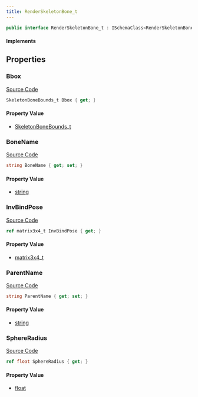 ```yaml
---
title: RenderSkeletonBone_t
---
```


```csharp
public interface RenderSkeletonBone_t : ISchemaClass<RenderSkeletonBone_t>, ISchemaField, ISchemaClass, INativeHandle
```

#### Implements

## Properties

### Bbox

[Source Code](https://github.com/swiftly-solution/swiftlys2/blob/beta/managed/src/SwiftlyS2.Generated/Schemas/Interfaces/RenderSkeletonBone_t.cs#L22)

```csharp
SkeletonBoneBounds_t Bbox { get; }
```

#### Property Value

- [SkeletonBoneBounds_t](/docs/api/shared/schemadefinitions/skeletonbonebounds_t)

### BoneName

[Source Code](https://github.com/swiftly-solution/swiftlys2/blob/beta/managed/src/SwiftlyS2.Generated/Schemas/Interfaces/RenderSkeletonBone_t.cs#L16)

```csharp
string BoneName { get; set; }
```

#### Property Value

- [string](https://learn.microsoft.com/dotnet/api/system.string)

### InvBindPose

[Source Code](https://github.com/swiftly-solution/swiftlys2/blob/beta/managed/src/SwiftlyS2.Generated/Schemas/Interfaces/RenderSkeletonBone_t.cs#L20)

```csharp
ref matrix3x4_t InvBindPose { get; }
```

#### Property Value

- [matrix3x4_t](/docs/api/shared/natives/matrix3x4_t)

### ParentName

[Source Code](https://github.com/swiftly-solution/swiftlys2/blob/beta/managed/src/SwiftlyS2.Generated/Schemas/Interfaces/RenderSkeletonBone_t.cs#L18)

```csharp
string ParentName { get; set; }
```

#### Property Value

- [string](https://learn.microsoft.com/dotnet/api/system.string)

### SphereRadius

[Source Code](https://github.com/swiftly-solution/swiftlys2/blob/beta/managed/src/SwiftlyS2.Generated/Schemas/Interfaces/RenderSkeletonBone_t.cs#L24)

```csharp
ref float SphereRadius { get; }
```

#### Property Value

- [float](https://learn.microsoft.com/dotnet/api/system.single)

